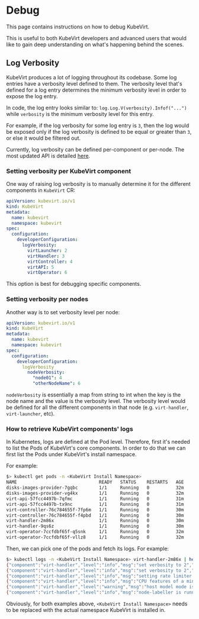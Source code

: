 # Debug
This page contains instructions on how to debug KubeVirt.

This is useful to both KubeVirt developers and advanced users that would like to gain deep understanding on what's
happening behind the scenes.

## Log Verbosity
KubeVirt produces a lot of logging throughout its codebase. Some log entries have a verbosity level defined to them.
The verbosity level that's defined for a log entry determines the minimum verbosity level in order to expose the
log entry.

In code, the log entry looks similar to: `log.Log.V(verbosity).Infof("...")` while `verbosity` is the minimum verbosity
level for this entry.

For example, if the log verbosity for some log entry is `3`, then the log would be exposed only if the log verbosity
is defined to be equal or greater than `3`, or else it would be filtered out.

Currently, log verbosity can be defined per-component or per-node. The most updated API is detailed [here](https://kubevirt.io/api-reference/master/definitions.html#_v1_logverbosity).

### Setting verbosity per KubeVirt component
One way of raising log verbosity is to manually determine it for the different components in `KubeVirt` CR:
```yaml
apiVersion: kubevirt.io/v1
kind: KubeVirt
metadata:
  name: kubevirt
  namespace: kubevirt
spec:
  configuration:
    developerConfiguration:
      logVerbosity:
        virtLauncher: 2
        virtHandler: 3
        virtController: 4
        virtAPI: 5
        virtOperator: 6
```

This option is best for debugging specific components.

### Setting verbosity per nodes
Another way is to set verbosity level per node:
```yaml
apiVersion: kubevirt.io/v1
kind: KubeVirt
metadata:
  name: kubevirt
  namespace: kubevirt
spec:
  configuration:
    developerConfiguration:
      logVerbosity
        nodeVerbosity:
          "node01": 4
          "otherNodeName": 6
```

`nodeVerbosity` is essentially a map from string to int when the key is the node name and the value is the verbosity
level. The verbosity level would be defined for all the different components in that node (e.g. `virt-handler`,
`virt-launcher`, etc).

### How to retrieve KubeVirt components' logs
In Kubernetes, logs are defined at the Pod level. Therefore, first it's needed to list the Pods of KubeVirt's core
components. In order to do that we can first list the Pods under KubeVirt's install namespace.

For example:
```bash
$> kubectl get pods -n <KubeVirt Install Namespace>
NAME                               READY   STATUS    RESTARTS   AGE
disks-images-provider-7gqbc        1/1     Running   0          32m
disks-images-provider-vg4kx        1/1     Running   0          32m
virt-api-57fcc4497b-7qfmc          1/1     Running   0          31m
virt-api-57fcc4497b-tx9nc          1/1     Running   0          31m
virt-controller-76c784655f-7fp6m   1/1     Running   0          30m
virt-controller-76c784655f-f4pbd   1/1     Running   0          30m
virt-handler-2m86x                 1/1     Running   0          30m
virt-handler-9qs6z                 1/1     Running   0          30m
virt-operator-7ccfdbf65f-q5snk     1/1     Running   0          32m
virt-operator-7ccfdbf65f-vllz8     1/1     Running   0          32m
```

Then, we can pick one of the pods and fetch its logs. For example:
```bash
$> kubectl logs -n <KubeVirt Install Namespace> virt-handler-2m86x | head -n8
{"component":"virt-handler","level":"info","msg":"set verbosity to 2","pos":"virt-handler.go:453","timestamp":"2022-04-17T08:58:37.373695Z"}
{"component":"virt-handler","level":"info","msg":"set verbosity to 2","pos":"virt-handler.go:453","timestamp":"2022-04-17T08:58:37.373726Z"}
{"component":"virt-handler","level":"info","msg":"setting rate limiter to 5 QPS and 10 Burst","pos":"virt-handler.go:462","timestamp":"2022-04-17T08:58:37.373782Z"}
{"component":"virt-handler","level":"info","msg":"CPU features of a minimum baseline CPU model: map[apic:true clflush:true cmov:true cx16:true cx8:true de:true fpu:true fxsr:true lahf_lm:true lm:true mca:true mce:true mmx:true msr:true mtrr:true nx:true pae:true pat:true pge:true pni:true pse:true pse36:true sep:true sse:true sse2:true sse4.1:true ssse3:true syscall:true tsc:true]","pos":"cpu_plugin.go:96","timestamp":"2022-04-17T08:58:37.390221Z"}
{"component":"virt-handler","level":"warning","msg":"host model mode is expected to contain only one model","pos":"cpu_plugin.go:103","timestamp":"2022-04-17T08:58:37.390263Z"}
{"component":"virt-handler","level":"info","msg":"node-labeller is running","pos":"node_labeller.go:94","timestamp":"2022-04-17T08:58:37.391011Z"}

```

Obviously, for both examples above, `<KubeVirt Install Namespace>` needs to be replaced with the actual namespace
KubeVirt is installed in.
